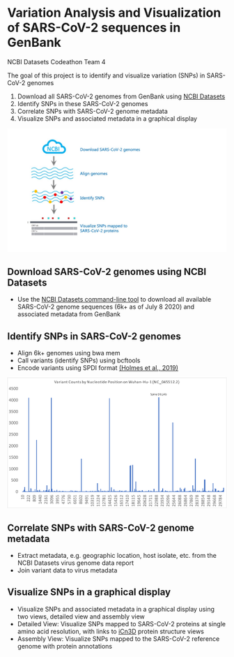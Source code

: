 # Variation Analysis and Visualization of SARS-CoV-2 sequences in GenBank
NCBI Datasets Codeathon Team 4

The goal of this project is to identify and visualize variation (SNPs) in SARS-CoV-2 genomes

1. Download all SARS-CoV-2 genomes from GenBank using [NCBI Datasets](https://www.ncbi.nlm.nih.gov/datasets/)
2. Identify SNPs in these SARS-CoV-2 genomes
3. Correlate SNPs with SARS-CoV-2 genome metadata
4. Visualize SNPs and associated metadata in a graphical display

![workflow cartoon](github-readme-cartoon.jpg)

## Download SARS-CoV-2 genomes using NCBI Datasets
* Use the [NCBI Datasets command-line tool](https://www.ncbi.nlm.nih.gov/datasets/docs/command-line-virus/) to download all available SARS-CoV-2 genome sequences (6k+ as of July 8 2020) and associated metadata from GenBank 

## Identify SNPs in SARS-CoV-2 genomes
* Align 6k+ genomes using bwa mem
* Call variants (identify SNPs) using bcftools
* Encode variants using SPDI format [(Holmes et al., 2019)](https://www.ncbi.nlm.nih.gov/pubmed/31738401)

<img src="variant-counts-by-pos-spike.png" alt="variant counts by position" width="800"/>

## Correlate SNPs with SARS-CoV-2 genome metadata
* Extract metadata, e.g. geographic location, host isolate, etc. from the NCBI Datasets virus genome data report
* Join variant data to virus metadata

## Visualize SNPs in a graphical display
* Visualize SNPs and associated metadata in a graphical display using two views, detailed view and assembly view
* Detailed View: Visualize SNPs mapped to SARS-CoV-2 proteins at single amino acid resolution, with links to [iCn3D](https://www.ncbi.nlm.nih.gov/Structure/icn3d/docs/icn3d_about.html) protein structure views 
* Assembly View: Visualize SNPs mapped to the SARS-CoV-2 reference genome with protein annotations
